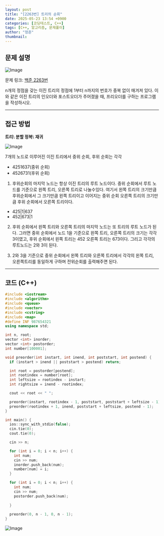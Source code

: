 ```yaml
---
layout: post
title: "[2263번] 트리의 순회"
date: 2025-05-23 13:54 +0900
categories: [코딩테스트, C++]
tags: [C++, 알고리즘, 문제풀이]
author: "정준"
thumbnail: 
---
```


## 문제 설명

![Image](https://github.com/user-attachments/assets/f52def5d-a9ee-4e20-8af2-b8423e86f449)

문제 링크: [백준 2263번](https://www.acmicpc.net/problem/2263)

n개의 정점을 갖는 이진 트리의 정점에 1부터 n까지의 번호가 중복 없이 매겨져 있다. 이와 같은 이진 트리의 인오더와 포스트오더가 주어졌을 때, 프리오더를 구하는 프로그램을 작성하시오.

---

## 접근 방법

**트리**\\
**분할 정복**\\
**재귀**



![Image](https://github.com/user-attachments/assets/52619ef8-f2d6-4529-bf0c-29e3626f6c3b)

7개의 노드로 이루어진 이진 트리에서 중위 순회, 후위 순회는 각각
- 4251637(중위 순회)
- 4526731(후위 순회)

1. 후위순회의 마지막 노드는 항상 이진 트리의 루트 노드이다. 중위 순회에서 루트 노드를 기준으로 왼쪽 트리, 오른쪽 트리로 나눌수있다. 여기서 왼쪽 트리의 크기만큼 후위순회에서 그 크기만큼 왼쪽 트리이고 이어지는 중위 순회 오른쪽 트리의 크기만큼 후위 순회에서 오른쪽 트리이다.

- 425|1|637
- 452|673|1

2. 후위 순회에서 왼쪽 트리와 오른쪽 트리의 마지막 노드는 또 트리의 루트 노드가 된다. 그러면 중위 순회에서 노드 1을 기준으로 왼쪽 트리, 오른쪽 트리의 크기는 각각 3이였고, 후위 순회에서 왼쪽 트리는 452 오른쪽 트리는 673이다. 그리고 각각의 루트노드는 2와 3이 된다.

3. 2와 3을 기준으로 중위 순회에서 왼쪽 트리와 오른쪽 트리에서 각각의 왼쪽 트리, 오른쪽트리를 동일하게 구하며 전위순회를 출력해주면 된다.

---

## 코드 (C++)


```cpp
#include <iostream>
#include <algorithm>
#include <queue>
#include <vector>
#include <cstring>
#include <map>
#define INF 987654321
using namespace std;

int n, root;
vector <int> inorder;
vector <int> postorder;
int number[100001];

void preorder(int instart, int inend, int poststart, int postend) {
  if (instart > inend || poststart > postend) return;

  int root = postorder[postend];
  int rootindex = number[root];
  int leftsize = rootindex - instart;
  int rightsize = inend - rootindex;

  cout << root << " ";

  preorder(instart, rootindex - 1, poststart, poststart + leftsize - 1);
  preorder(rootindex + 1, inend, poststart + leftsize, postend - 1);
}

int main() { 
  ios::sync_with_stdio(false);
  cin.tie(0);
  cout.tie(0);

  cin >> n;

  for (int i = 0; i < n; i++) {
    int num;
    cin >> num;
    inorder.push_back(num);
    number[num] = i;
  }

  for (int i = 0; i < n; i++) {
    int num;
    cin >> num;
    postorder.push_back(num);
    
  }
  
  preorder(0, n - 1, 0, n - 1);
}
```

![Image](https://github.com/user-attachments/assets/87737c9e-f918-49d7-a038-b6e2634e0fed)
